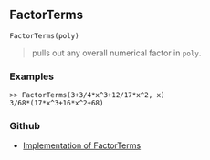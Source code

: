 ## FactorTerms 

```
FactorTerms(poly)
```

> pulls out any overall numerical factor in `poly`.

### Examples

```
>> FactorTerms(3+3/4*x^3+12/17*x^2, x)
3/68*(17*x^3+16*x^2+68)
```

### Github

* [Implementation of FactorTerms](https://github.com/axkr/symja_android_library/blob/master/symja_android_library/matheclipse-core/src/main/java/org/matheclipse/core/builtin/Algebra.java#L2628) 
